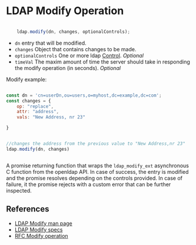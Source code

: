 # LDAP Modify Operation

```javascript

    ldap.modify(dn, changes, optionalControls);
```
* `dn` entry that will be modified.
* `changes` Object that contains changes to be made.
* `optionalControls` One or more ldap [Control](../controls.MD). _Optional_
* `timeVal` The maxim amount of time the server should take in responding the modify operation (in seconds). _Optional_

Modify example:

```javascript

const dn = 'cn=userDn,ou=users,o=myhost,dc=example,dc=com';
const changes = {
    op: "replace",
    attr: "address",
    vals: "New Address, nr 23"

}


//changes the address from the previous value to "New Address,nr 23"
ldap.modify(dn, changes)



```

A promise returning function that wraps the `ldap_modify_ext` asynchronous C function from the openldap API. In case of success, the entry is modified and the promise resolves depending on the controls provided. In case of failure, it the promise rejects with a custom error that can be further inspected.


## References 

* [LDAP Modify man page](https://linux.die.net/man/3/ldap_modify_ext)
* [LDAP Modify specs](https://www.ldap.com/the-ldap-modify-operation)
* [RFC Modify operation](https://tools.ietf.org/html/rfc4511#section-4.6)